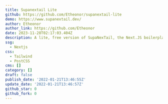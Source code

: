 ```yaml
---
title: Supanextail Lite
github: https://github.com/Etheonor/supanextail-lite
demo: https://www.supanextail.dev/
author: Etheonor
author_link: https://github.com/Etheonor
date: 2023-11-28T02:17:03.404Z
description: A lite, free version of SupaNexTail, the Next.JS boilerplate for your SaaS
ssg:
  - Nextjs
css:
  - Tailwind
  - PostCSS
cms: []
category: []
draft: false
publish_date: '2022-01-21T13:46:55Z'
update_date: '2022-01-21T13:46:57Z'
github_star: 0
github_fork: 0
---
```

